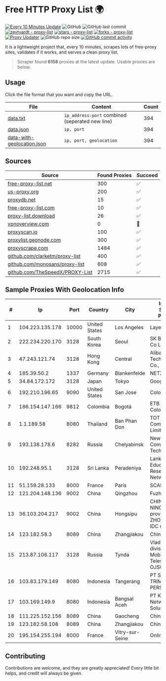 
# Free HTTP Proxy List 🌍

[![Every 10 Minutes Update](https://github.com/mertguvencli/http-proxy-list/actions/workflows/main.yml/badge.svg?branch=main)](https://github.com/mertguvencli/http-proxy-list/actions/workflows/main.yml)
![GitHub](https://img.shields.io/github/license/mertguvencli/http-proxy-list)
![GitHub last commit](https://img.shields.io/github/last-commit/mertguvencli/http-proxy-list)
[![zevtyardt - proxy-list](https://img.shields.io/static/v1?label=zevtyardt&message=proxy-list&color=blue&logo=github)](https://github.com/zevtyardt/proxy-list "Go to GitHub repo")
[![stars - proxy-list](https://img.shields.io/github/stars/zevtyardt/proxy-list?style=social)](https://github.com/zevtyardt/proxy-list)
[![forks - proxy-list](https://img.shields.io/github/forks/zevtyardt/proxy-list?style=social)](https://github.com/zevtyardt/proxy-list)
[![Proxy Updater](https://github.com/zevtyardt/proxy-list/workflows/Proxy%20Updater/badge.svg)](https://github.com/zevtyardt/proxy-list/actions?query=workflow:"Proxy+Updater")
![GitHub repo size](https://img.shields.io/github/repo-size/zevtyardt/proxy-list)
[![GitHub commit activity](https://img.shields.io/github/commit-activity/m/zevtyardt/proxy-list?logo=commits)](https://github.com/zevtyardt/proxy-list/commits/main)

It is a lightweight project that, every 10 minutes, scrapes lots of free-proxy sites, validates if it works, and serves a clean proxy list.

> Scraper found **6158** proxies at the latest update. Usable proxies are below.

## Usage

Click the file format that you want and copy the URL.

|File|Content|Count|
|----|-------|-----|
|[data.txt](https://raw.githubusercontent.com/mertguvencli/http-proxy-list/main/proxy-list/data.txt)|`ip_address:port` combined (seperated new line)|394|
|[data.json](https://raw.githubusercontent.com/mertguvencli/http-proxy-list/main/proxy-list/data.json)|`ip, port`|394|
|[data-with-geolocation.json](https://raw.githubusercontent.com/mertguvencli/http-proxy-list/main/proxy-list/data-with-geolocation.json)|`ip, port, geolocation`|394|

## Sources

|Source|Found Proxies|Succeed|
|------|-------------|-------|
|[free-proxy-list.net](https://free-proxy-list.net)|300|✅|
|[us-proxy.org](https://www.us-proxy.org)|200|✅|
|[proxydb.net](http://proxydb.net)|15|✅|
|[free-proxy-list.com](https://free-proxy-list.com/?page=&port=&type%5B%5D=http&type%5B%5D=https&up_time=0&search=Search)|10|✅|
|[proxy-list.download](https://www.proxy-list.download/HTTP)|26|✅|
|[vpnoverview.com](https://vpnoverview.com/privacy/anonymous-browsing/free-proxy-servers)|0|🚫|
|[proxyscan.io](https://www.proxyscan.io)|100|✅|
|[proxylist.geonode.com](https://proxylist.geonode.com/api/proxy-list?limit=300&page=1&sort_by=lastChecked&sort_type=desc&protocols=http,https)|300|✅|
|[proxyscrape.com](https://api.proxyscrape.com/v2/?request=displayproxies&protocol=http&timeout=10000&country=all&ssl=all&anonymity=all)|1484|✅|
|[github.com/clarketm/proxy-list](https://raw.githubusercontent.com/clarketm/proxy-list/master/proxy-list-raw.txt)|400|✅|
|[github.com/monosans/proxy-list](https://raw.githubusercontent.com/monosans/proxy-list/main/proxies/http.txt)|608|✅|
|[github.com/TheSpeedX/PROXY-List](https://raw.githubusercontent.com/TheSpeedX/PROXY-List/master/http.txt)|2715|✅|


## Sample Proxies With Geolocation Info

|#|Ip|Port|Country|City|Internet Service Provider|
|-|--|----|-------|----|-------------------------|
|1|104.223.135.178|10000|United States|Los Angeles|LayerHost|
|2|222.234.220.170|3128|South Korea|Seoul|SK Broadband Co Ltd|
|3|47.243.121.74|3128|Hong Kong|Central|Alibaba (US) Technology Co., Ltd.|
|4|185.39.50.2|1337|Germany|Blankenfelde|NETZNUTZ|
|5|34.84.172.172|3128|Japan|Tokyo|Google LLC|
|6|192.210.196.65|9090|United States|San Jose|ColoCrossing|
|7|186.154.147.166|9812|Colombia|Bogotá|ETB - Colombia|
|8|1.1.189.58|8080|Thailand|Ban Phan Don|TOT Public Company Limited|
|9|193.138.178.6|8282|Russia|Chelyabinsk|New Communication Technologies|
|10|192.248.95.1|3128|Sri Lanka|Peradeniya|Lanka Education and Research Network|
|11|51.159.28.133|8000|France|Paris|SCALEWAY|
|12|121.204.148.136|9002|China|Qingzhou|Fuzhou|
|13|36.103.204.217|9002|China|Hongsipu|CHINANET NINGXIA province ZHONGWEI IDC network|
|14|123.182.58.3|8089|China|Zhangjiakou|Chinanet|
|15|213.87.106.117|3128|Russia|Tynda|Vladivostok division of Mobile Telesystems OJSC|
|16|103.83.179.149|8080|Indonesia|Tangerang|PT SOLUSI TRIMEGAH PERSADA|
|17|103.169.149.9|8080|Indonesia|Bangsal Aceh|PT Kangen Network Solusindo|
|18|111.225.152.156|8089|China|Gaocheng|Chinanet|
|19|123.182.58.108|8089|China|Zhangjiakou|Chinanet|
|20|195.154.255.194|8000|France|Vitry-sur-Seine|Online S.A.S.|



## Contributing

Contributions are welcome, and they are greatly appreciated! Every
little bit helps, and credit will always be given.

